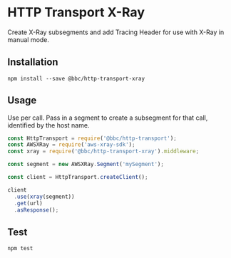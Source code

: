 # HTTP Transport X-Ray
Create X-Ray subsegments and add Tracing Header for use with X-Ray in manual mode.

## Installation

```
npm install --save @bbc/http-transport-xray
```

## Usage

Use per call.
Pass in a segment to create a subsegment for that call, identified by the host name.

```js
const HttpTransport = require('@bbc/http-transport');
const AWSXRay = require('aws-xray-sdk');
const xray = require('@bbc/http-transport-xray').middleware;

const segment = new AWSXRay.Segment('mySegment');

const client = HttpTransport.createClient();

client
  .use(xray(segment))
  .get(url)
  .asResponse();
```

## Test

```
npm test
```
